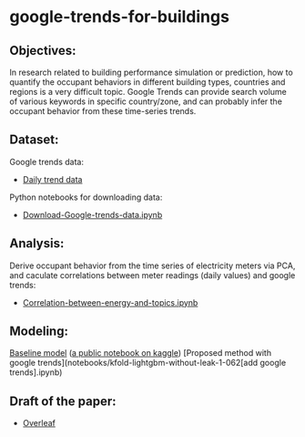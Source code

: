 # google-trends-for-buildings

## Objectives:
In research related to building performance simulation or prediction, how to quantify the occupant behaviors in different building types, countries and regions is a very difficult topic. Google Trends can provide search volume of various keywords in specific country/zone, and can probably infer the occupant behavior from these time-series trends. 

## Dataset:
Google trends data:
- [Daily trend data](data/google-trends-data_2016-2018.csv)

Python notebooks for downloading data:
- [Download-Google-trends-data.ipynb](notebooks/Download-Google-trends-data.ipynb)

## Analysis:
Derive occupant behavior from the time series of electricity meters via PCA, and caculate correlations between meter readings (daily values) and google trends:
- [Correlation-between-energy-and-topics.ipynb](notebooks/Correlation-between-energy-and-topics.ipynb)

## Modeling:
[Baseline model](notebooks/kfold-lightgbm-without-leak-1-062.ipynb.ipynb) ([a public notebook on kaggle](https://www.kaggle.com/teeyee314/kfold-lightgbm-without-leak-1-062))
[Proposed method with google trends](notebooks/kfold-lightgbm-without-leak-1-062\[add google trends\].ipynb) 

## Draft of the paper:
- [Overleaf](https://www.overleaf.com/read/hdwzbtnpnkft)
